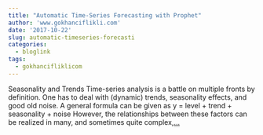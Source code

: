 ```yaml
---
title: "Automatic Time-Series Forecasting with Prophet"
author: 'www.gokhanciflikli.com'
date: '2017-10-22'
slug: automatic-timeseries-forecasti
categories:
  - bloglink
tags:
  - gokhancifliklicom
---
```


Seasonality and Trends Time-series analysis is a battle on multiple fronts by definition. One has to deal with (dynamic) trends, seasonality effects, and good old noise. A general formula can be given as y = level + trend + seasonality + noise However, the relationships between these factors can be realized in many, and sometimes quite complex,[... <i class="fas fa-external-link-alt"></i>](https://www.gokhan.io/post/prophet/)

